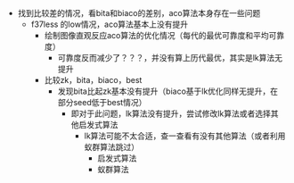 - 找到比较差的情况，看bita和biaco的差别，aco算法本身存在一些问题
  - f37less 的low情况，aco算法基本上没有提升
    - 绘制图像直观反应aco算法的优化情况（每代的最优可靠度和平均可靠度）
      - 可靠度反而减少了？？？，并没有算上历代最优，其实是lk算法无提升
    - 比较zk，bita，biaco，best
      - 发现bita比起zk基本没有提升（biaco基于lk优化同样无提升，在部分seed低于best情况）
        - 即对于此问题，lk算法没有提升，尝试修改lk算法或者选择其他启发式算法
          - lk算法可能不太合适，查一查看有没有其他算法（或者利用蚁群算法跳过）
            - 启发式算法
            - 蚁群算法



​	